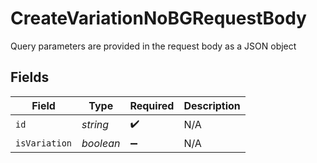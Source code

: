 # CreateVariationNoBGRequestBody

Query parameters are provided in the request body as a JSON object


## Fields

| Field              | Type               | Required           | Description        |
| ------------------ | ------------------ | ------------------ | ------------------ |
| `id`               | *string*           | :heavy_check_mark: | N/A                |
| `isVariation`      | *boolean*          | :heavy_minus_sign: | N/A                |